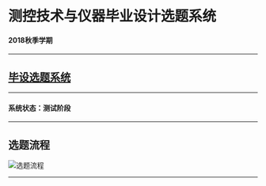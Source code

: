 # 测控技术与仪器毕业设计选题系统

#### 2018秋季学期

---

## [毕设选题系统](https://bs.liuchaos.cn/)

---

#### 系统状态：测试阶段

---
## 选题流程

![选题流程](/images/Cflow.jpg)

---

